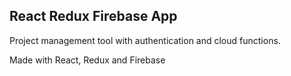 ## React Redux Firebase App

Project management tool with authentication and cloud functions.

Made with React, Redux and Firebase

